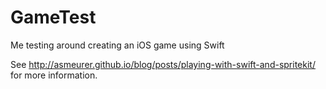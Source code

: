 GameTest
========

Me testing around creating an iOS game using Swift

See http://asmeurer.github.io/blog/posts/playing-with-swift-and-spritekit/ for more information. 

